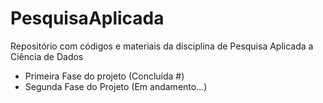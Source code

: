 # PesquisaAplicada
Repositório com códigos e materiais da disciplina de Pesquisa Aplicada a Ciência de Dados

* Primeira Fase do projeto (Concluída #)
* Segunda Fase do Projeto (Em andamento...)
